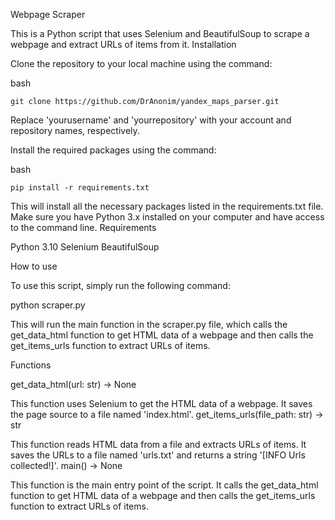 Webpage Scraper

This is a Python script that uses Selenium and BeautifulSoup to scrape a webpage and extract URLs of items from it.
Installation

Clone the repository to your local machine using the command:

bash

    git clone https://github.com/DrAnonim/yandex_maps_parser.git

Replace 'yourusername' and 'yourrepository' with your account and repository names, respectively.

Install the required packages using the command:

bash
    
    pip install -r requirements.txt

This will install all the necessary packages listed in the requirements.txt file. 
Make sure you have Python 3.x installed on your computer and have access to the command line.
Requirements 

Python 3.10
Selenium
BeautifulSoup

How to use

To use this script, simply run the following command:

python scraper.py

This will run the main function in the scraper.py file, 
which calls the get_data_html function to get HTML data of a webpage and then calls the get_items_urls 
function to extract URLs of items.

Functions

get_data_html(url: str) -> None

This function uses Selenium to get the HTML data of a webpage. It saves the page source to a file named 'index.html'.
get_items_urls(file_path: str) -> str

This function reads HTML data from a file and extracts URLs of items. 
It saves the URLs to a file named 'urls.txt' and returns a string '[INFO Urls collected!]'.
main() -> None

This function is the main entry point of the script. 
It calls the get_data_html function to get HTML data of a webpage and then calls the get_items_urls function 
to extract URLs of items.
